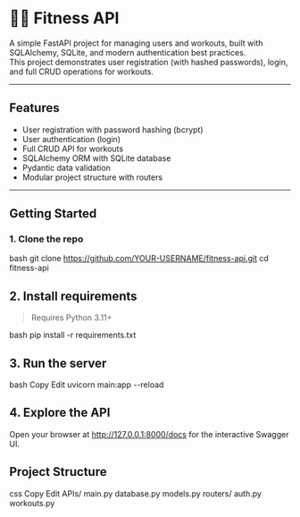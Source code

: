 # 🏋️‍♂️ Fitness API

A simple FastAPI project for managing users and workouts, built with SQLAlchemy, SQLite, and modern authentication best practices.  
This project demonstrates user registration (with hashed passwords), login, and full CRUD operations for workouts.

---

## Features

- User registration with password hashing (bcrypt)
- User authentication (login)
- Full CRUD API for workouts
- SQLAlchemy ORM with SQLite database
- Pydantic data validation
- Modular project structure with routers

---

## Getting Started

### 1. **Clone the repo**

bash
git clone https://github.com/YOUR-USERNAME/fitness-api.git
cd fitness-api


## 2. Install requirements

> Requires Python 3.11+

bash
pip install -r requirements.txt

## 3. Run the server
bash
Copy
Edit
uvicorn main:app --reload
## 4. Explore the API
Open your browser at http://127.0.0.1:8000/docs for the interactive Swagger UI.

## Project Structure
css
Copy
Edit
APIs/
  main.py
  database.py
  models.py
  routers/
    auth.py
    workouts.py



